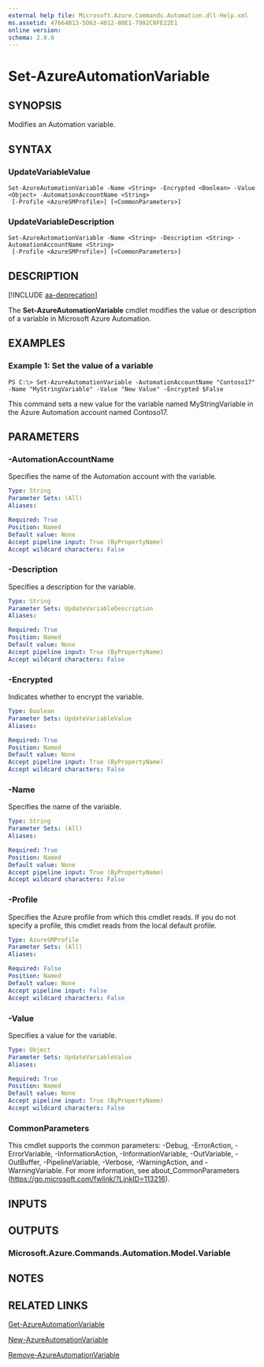 ```yaml
---
external help file: Microsoft.Azure.Commands.Automation.dll-Help.xml
ms.assetid: 47664B13-5D63-4012-80E1-7982C8FE22E1
online version: 
schema: 2.0.0
---
```


# Set-AzureAutomationVariable

## SYNOPSIS

Modifies an Automation variable.

## SYNTAX

### UpdateVariableValue
```
Set-AzureAutomationVariable -Name <String> -Encrypted <Boolean> -Value <Object> -AutomationAccountName <String>
 [-Profile <AzureSMProfile>] [<CommonParameters>]
```

### UpdateVariableDescription
```
Set-AzureAutomationVariable -Name <String> -Description <String> -AutomationAccountName <String>
 [-Profile <AzureSMProfile>] [<CommonParameters>]
```

## DESCRIPTION

[!INCLUDE [aa-deprecation](../include/aa-deprecation.md)]

The **Set-AzureAutomationVariable** cmdlet modifies the value or description of a variable in Microsoft Azure Automation.

## EXAMPLES

### Example 1: Set the value of a variable
```
PS C:\> Set-AzureAutomationVariable -AutomationAccountName "Contoso17" -Name "MyStringVariable" -Value "New Value" -Encrypted $False
```

This command sets a new value for the variable named MyStringVariable in the Azure Automation account named Contoso17.

## PARAMETERS

### -AutomationAccountName
Specifies the name of the Automation account with the variable.

```yaml
Type: String
Parameter Sets: (All)
Aliases: 

Required: True
Position: Named
Default value: None
Accept pipeline input: True (ByPropertyName)
Accept wildcard characters: False
```

### -Description
Specifies a description for the variable.

```yaml
Type: String
Parameter Sets: UpdateVariableDescription
Aliases: 

Required: True
Position: Named
Default value: None
Accept pipeline input: True (ByPropertyName)
Accept wildcard characters: False
```

### -Encrypted
Indicates whether to encrypt the variable.

```yaml
Type: Boolean
Parameter Sets: UpdateVariableValue
Aliases: 

Required: True
Position: Named
Default value: None
Accept pipeline input: True (ByPropertyName)
Accept wildcard characters: False
```

### -Name
Specifies the name of the variable.

```yaml
Type: String
Parameter Sets: (All)
Aliases: 

Required: True
Position: Named
Default value: None
Accept pipeline input: True (ByPropertyName)
Accept wildcard characters: False
```

### -Profile
Specifies the Azure profile from which this cmdlet reads.
If you do not specify a profile, this cmdlet reads from the local default profile.

```yaml
Type: AzureSMProfile
Parameter Sets: (All)
Aliases: 

Required: False
Position: Named
Default value: None
Accept pipeline input: False
Accept wildcard characters: False
```

### -Value
Specifies a value for the variable.

```yaml
Type: Object
Parameter Sets: UpdateVariableValue
Aliases: 

Required: True
Position: Named
Default value: None
Accept pipeline input: True (ByPropertyName)
Accept wildcard characters: False
```

### CommonParameters
This cmdlet supports the common parameters: -Debug, -ErrorAction, -ErrorVariable, -InformationAction, -InformationVariable, -OutVariable, -OutBuffer, -PipelineVariable, -Verbose, -WarningAction, and -WarningVariable. For more information, see about_CommonParameters (https://go.microsoft.com/fwlink/?LinkID=113216).

## INPUTS

## OUTPUTS

### Microsoft.Azure.Commands.Automation.Model.Variable

## NOTES

## RELATED LINKS

[Get-AzureAutomationVariable](./Get-AzureAutomationVariable.md)

[New-AzureAutomationVariable](./New-AzureAutomationVariable.md)

[Remove-AzureAutomationVariable](./Remove-AzureAutomationVariable.md)


